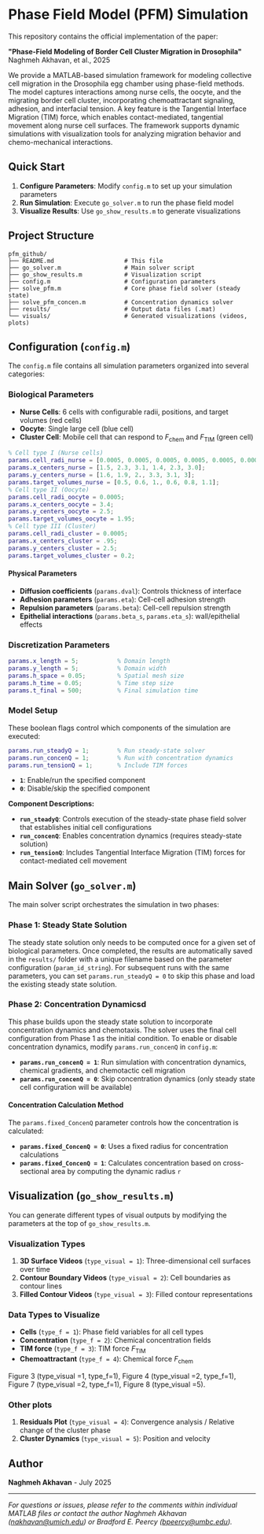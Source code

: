 # Phase Field Model (PFM) Simulation

This repository contains the official implementation of the paper:

**"Phase-Field Modeling of Border Cell Cluster Migration in Drosophila"**  
Naghmeh Akhavan, et al., 2025

We provide a MATLAB-based simulation framework for modeling collective cell migration in the Drosophila egg chamber using phase-field methods. The model captures interactions among nurse cells, the oocyte, and the migrating border cell cluster, incorporating chemoattractant signaling, adhesion, and interfacial tension. A key feature is the Tangential Interface Migration (TIM) force, which enables contact-mediated, tangential movement along nurse cell surfaces. The framework supports dynamic simulations with visualization tools for analyzing migration behavior and chemo-mechanical interactions.

## Quick Start

1. **Configure Parameters**: Modify `config.m` to set up your simulation parameters
2. **Run Simulation**: Execute `go_solver.m` to run the phase field model
3. **Visualize Results**: Use `go_show_results.m` to generate visualizations

## Project Structure

```
pfm_github/
├── README.md                    # This file
├── go_solver.m                  # Main solver script
├── go_show_results.m            # Visualization script
├── config.m                     # Configuration parameters
├── solve_pfm.m                  # Core phase field solver (steady state)
├── solve_pfm_concen.m           # Concentration dynamics solver
├── results/                     # Output data files (.mat)
└── visuals/                     # Generated visualizations (videos, plots)
```

## Configuration (`config.m`)

The `config.m` file contains all simulation parameters organized into several categories:

### Biological Parameters

- **Nurse Cells**: 6 cells with configurable radii, positions, and target volumes (red cells)
- **Oocyte**: Single large cell (blue cell)
- **Cluster Cell**: Mobile cell that can respond to $F_\text{chem}$ and $F_\text{TIM}$ (green cell)

```matlab
% Cell type I (Nurse cells)
params.cell_radi_nurse = [0.0005, 0.0005, 0.0005, 0.0005, 0.0005, 0.0005];
params.x_centers_nurse = [1.5, 2.3, 3.1, 1.4, 2.3, 3.0];
params.y_centers_nurse = [1.6, 1.9, 2., 3.3, 3.1, 3];
params.target_volumes_nurse = [0.5, 0.6, 1., 0.6, 0.8, 1.1];
% Cell type II (Oocyte)
params.cell_radi_oocyte = 0.0005;
params.x_centers_oocyte = 3.4;
params.y_centers_oocyte = 2.5;
params.target_volumes_oocyte = 1.95;
% Cell type III (Cluster)
params.cell_radi_cluster = 0.0005;
params.x_centers_cluster = .95;
params.y_centers_cluster = 2.5;
params.target_volumes_cluster = 0.2;
```

#### Physical Parameters
- **Diffusion coefficients** (`params.dval`): Controls thickness of interface
- **Adhesion parameters** (`params.eta`): Cell-cell adhesion strength
- **Repulsion parameters** (`params.beta`): Cell-cell repulsion strength
- **Epithelial interactions** (`params.beta_s`, `params.eta_s`): wall/epithelial effects

### Discretization Parameters

```matlab
params.x_length = 5;           % Domain length
params.y_length = 5;           % Domain width  
params.h_space = 0.05;         % Spatial mesh size
params.h_time = 0.05;          % Time step size
params.t_final = 500;          % Final simulation time
```

### Model Setup

These boolean flags control which components of the simulation are executed:

```matlab
params.run_steadyQ = 1;        % Run steady-state solver
params.run_concenQ = 1;        % Run with concentration dynamics
params.run_tensionQ = 1;       % Include TIM forces
```

- **`1`**: Enable/run the specified component
- **`0`**: Disable/skip the specified component

**Component Descriptions:**
- **`run_steadyQ`**: Controls execution of the steady-state phase field solver that establishes initial cell configurations
- **`run_concenQ`**: Enables concentration dynamics (requires steady-state solution)
- **`run_tensionQ`**: Includes Tangential Interface Migration (TIM) forces for contact-mediated cell movement



## Main Solver (`go_solver.m`)

The main solver script orchestrates the simulation in two phases:

### Phase 1: Steady State Solution
The steady state solution only needs to be computed once for a given set of biological parameters. Once completed, the results are automatically saved in the `results/` folder with a unique filename based on the parameter configuration (`param_id_string`). For subsequent runs with the same parameters, you can set `params.run_steadyQ = 0` to skip this phase and load the existing steady state solution.

### Phase 2: Concentration Dynamicsd

This phase builds upon the steady state solution to incorporate concentration dynamics and chemotaxis. The solver uses the final cell configuration from Phase 1 as the initial condition. To enable or disable concentration dynamics, modify `params.run_concenQ` in `config.m`:

- **`params.run_concenQ = 1`**: Run simulation with concentration dynamics, chemical gradients, and chemotactic cell migration
- **`params.run_concenQ = 0`**: Skip concentration dynamics (only steady state cell configuration will be available)

#### Concentration Calculation Method
The `params.fixed_ConcenQ` parameter controls how the concentration is calculated:

- **`params.fixed_ConcenQ = 0`**: Uses a fixed radius for concentration calculations
- **`params.fixed_ConcenQ = 1`**: Calculates concentration based on cross-sectional area by computing the dynamic radius `r` 

## Visualization (`go_show_results.m`)

You can generate different types of visual outputs by modifying the parameters at the top of `go_show_results.m`. 

### Visualization Types


1. **3D Surface Videos** (`type_visual = 1`): Three-dimensional cell surfaces over time
2. **Contour Boundary Videos** (`type_visual = 2`): Cell boundaries as contour lines
3. **Filled Contour Videos** (`type_visual = 3`): Filled contour representations
   

### Data Types to Visualize
- **Cells** (`type_f = 1`): Phase field variables for all cell types
- **Concentration** (`type_f = 2`): Chemical concentration fields
- **TIM force** (`type_f = 3`): TIM force $F_\text{TIM}$
- **Chemoattractant** (`type_f = 4`): Chemical force $F_\text{chem}$

Figure 3 (type_visual =1, type_f=1), Figure 4 (type_visual =2, type_f=1), Figure 7 (type_visual =2, type_f=1), Figure 8 (type_visual =5). 

### Other plots
1. **Residuals Plot** (`type_visual = 4`): Convergence analysis / Relative change of the cluster phase
2. **Cluster Dynamics** (`type_visual = 5`): Position and velocity


## Author

**Naghmeh Akhavan** - July 2025

---


*For questions or issues, please refer to the comments within individual MATLAB files or contact the author Naghmeh Akhavan (nakhavan@umich.edu) or Bradford E. Peercy (bpeercy@umbc.edu).*
